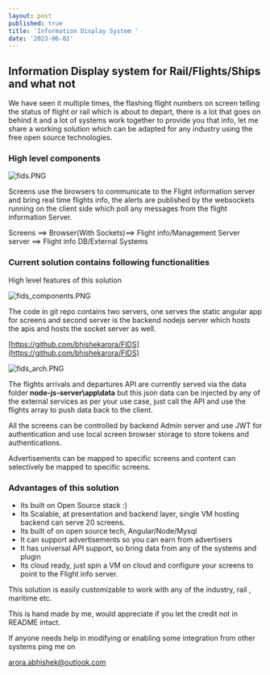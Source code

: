 ```yaml
---
layout: post
published: true
title: 'Information Display System '
date: '2023-06-02'
---
```

## Information Display system for Rail/Flights/Ships and what not 

We have seen it multiple times, the flashing flight numbers on screen telling the status of flight or rail which is about to depart, there is a lot that goes on behind it and a lot of systems work together to provide you that info, let me share a working solution which can be adapted for any industry using the free open source technologies. 

### High level components 

![fids.PNG]({{site.baseurl}}/img/fids.PNG)


Screens use the browsers to communicate to the Flight information server and bring real time flights info, the alerts are published by the websockets running on the client side which poll any messages from the flight information Server. 


Screens ==> Browser(With Sockets)==> Flight info/Management Server server ==> Flight info DB/External Systems 


### Current solution contains following functionalities 

High level features of this solution 


![fids_components.PNG]({{site.baseurl}}/img/fids_components.PNG)




The code in git repo contains two servers, one serves the static angular app for screens and second server is the backend nodejs server which hosts the apis and hosts the socket server as well. 

[https://github.com/bhishekarora/FIDS](https://github.com/bhishekarora/FIDS)



![fids_arch.PNG]({{site.baseurl}}/img/fids_arch.PNG)


The flights arrivals and departures API are currently served via the data folder **node-js-server\app\data**
but this json data can be injected by any of the external services as per your use case, just call the API and use the flights array to push data back to the client.



All the screens can be controlled by backend Admin server and use JWT for authentication and use local screen browser storage to store tokens and authentications. 

Advertisements can be mapped to specific screens and content can selectively be mapped to specific screens.


### Advantages of this solution 

- Its built on Open Source stack :)
- Its Scalable, at presentation and backend layer, single VM hosting backend can serve 20 screens.
- Its built of on open source tech, Angular/Node/Mysql 
- It can support advertisements so you can earn from advertisers
- It has universal API support, so bring data from any of the systems and plugin 
- Its cloud ready, just spin a VM on cloud and configure your screens to point to the Flight info server.




This solution is easily customizable to work with any of the industry, rail , maritime etc.

This is hand made by me, would appreciate if you let the credit not in README intact.

If anyone needs help in modifying or enabling some integration from other systems  ping me on 

arora.abhishek@outlook.com
